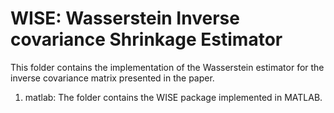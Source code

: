 # WISE: Wasserstein Inverse covariance Shrinkage Estimator

This folder contains the implementation of the Wasserstein estimator for the inverse covariance matrix presented in the paper.

1. matlab: The folder contains the WISE package implemented in MATLAB.


